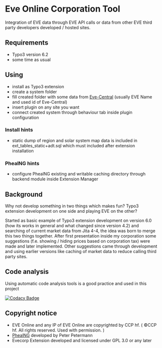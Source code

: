 # Eve Online Corporation Tool

Integration of EVE data through EVE API calls or data from other EVE third party developers developed / hosted sites.

## Requirements

* Typo3 version 6.2 
* some time as usual

## Using

* install as Typo3 extension
* create a system folder
* fill created folder with some data from [Eve-Central](http://eve-central.com/) (usually EVE Name and used id of Eve-Central)
* insert plugin on any site you want
* connect created system through behaviour tab inside plugin configuration

### Install hints

* static dump of region and solar system map data is included in ext_tables_static+adt.sql which must included after extension installation

### PhealNG hints

* configure PhealNG existing and writable caching directory through backend module inside Extension Manager

## Background

Why not develop something in two things which makes fun? Typo3 extension development on one side and playing EVE on the other?

Started as basic example of Typo3 extension development on version 6.0 (how its works in general and what changed since version 4.2) and searching of current market data from Jita 4-4, the idea was born to merge this two things together. After first presentation inside my corporation some suggestions (f.e. showing / hiding prices based on corporation tax) were made and later implemented. Other suggestions came through development and using earlier versions like caching of market data to reduce calling third party sites.

## Code analysis

Using automatic code analysis tools is a good practice and used in this project 

[![Codacy Badge](https://api.codacy.com/project/badge/grade/1221c637986c4e939f0a927aeafd46a6)](https://www.codacy.com/app/henning-gerhardt/evecorp)

## Copyright notice

* EVE Online and any IP of EVE Online are copyrighted by CCP hf. ( ©CCP hf. All rights reserved. Used with permission. )
* [PhealNG](https://github.com/3rdpartyeve/phealng) developed by Peter Petermann
* Evecorp Extension developed and licensed under GPL 3.0 or any later
